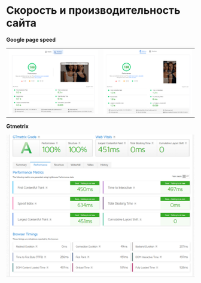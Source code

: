 # Скорость и производительность сайта 

**Google page speed**
<table>
   <tr>
      <td>
         <img src="./src/img/md/Example-1.png" alt="Картинка мобильного" title="Картинка">
      </td>
      <td>
         <img src="./src/img/md/Example-2.png" alt="Картинка компьютера" title="Картинка">
      </td>
   </tr>
</table>

**Gtmetrix**

 <img src="./src/img/md/GTMetrix.png" alt="Картинка">